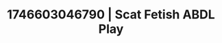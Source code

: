 ---
categories:
- Immersive passion
- Nerdy seduction
- AI-generated
- Barefoot beauty
- Lip biting
- ASMR
- Soft domination
- Cosplay
image: /assets/images/1746603046790.jpg
layout: post
seo:
  description: Featured content with exclusive ABDL Play, Scat Fetish. HD images available.
  keywords: ABDL Play, Scat Fetish
  og_image: /assets/images/1746603046790.jpg
  schema_type: VisualArtwork
tags:
- ABDL Play
- '#1746603046790'
- Scat Fetish
title: 1746603046790 | Scat Fetish ABDL Play
---